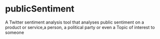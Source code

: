# publicSentiment
A Twitter sentiment analysis tool that analyses public sentiment on a product or service,a person, a political party or even a Topic of interest to someone
